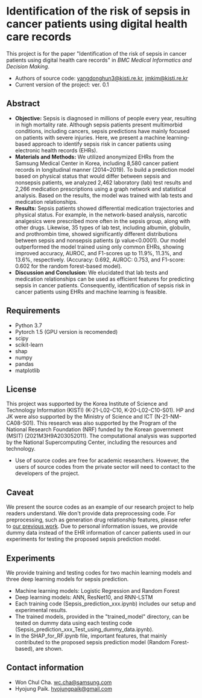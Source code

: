 # Identification of the risk of sepsis in cancer patients using digital health care records
This project is for the paper "Identification of the risk of sepsis in cancer patients using digital health care records" in *BMC Medical Informatics and Decision Making*.
- Authors of source code: yangdonghun3@kisti.re.kr, jmkim@kisti.re.kr
- Current version of the project: ver. 0.1

## Abstract
- **Objective:** Sepsis is diagnosed in millions of people every year, resulting in high mortality rate. Although sepsis patients present multimorbid conditions, including cancers, sepsis predictions have mainly focused on patients with severe injuries. Here, we present a machine learning-based approach to identify sepsis risk in cancer patients using electronic health records (EHRs).
- **Materials and Methods:** We utilized anonymized EHRs from the Samsung Medical Center in Korea, including 8,580 cancer patient records in longitudinal manner (2014~2019). To build a prediction model based on physical status that would differ between sepsis and nonsepsis patients, we analyzed 2,462 laboratory (lab) test results and 2,266 medication prescriptions using a graph network and statistical analysis. Based on the results, the model was trained with lab tests and medication relationships.
- **Results:** Sepsis patients showed differential medication trajectories and physical status. For example, in the network-based analysis, narcotic analgesics were prescribed more often in the sepsis group, along with other drugs. Likewise, 35 types of lab test, including albumin, globulin, and prothrombin time, showed significantly different distributions between sepsis and nonsepsis patients (p value<0.0001). Our model outperformed the model trained using only common EHRs, showing improved accuracy, AUROC, and F1-scores up to 11.9%, 11.3%, and 13.6%, respectively. (Accuracy: 0.692, AUROC: 0.753, and F1-score: 0.602 for the random forest-based model).
- **Discussion and Conclusion:** We elucidated that lab tests and medication relationships can be used as efficient features for predicting sepsis in cancer patients. Consequently, identification of sepsis risk in cancer patients using EHRs and machine learning is feasible.

## Requirements
- Python 3.7
- Pytorch 1.5 (GPU version is recomended)
- scipy
- scikit-learn
- shap
- numpy
- pandas
- matplotlib

## License
This project was supported by the Korea Institute of Science and Technology Information (KISTI) (K-21-L02-C10, K-20-L02-C10-S01). 
HP and JK were also supported by the Ministry of Science and ICT (N-21-NM-CA08-S01). 
This research was also supported by the Program of the National Research Foundation (NRF) funded by the Korean government (MSIT) (2021M3H9A203052011). 
The computational analysis was supported by the National Supercomputing Center, including the resources and technology.
- Use of source codes are free for academic researchers. However, the users of source codes from the private sector will need to contact to the developers of the project.
## Caveat
We present the source codes as an example of our research project to help readers understand. We don't provide data preprocessing code. For preprocessing, such as generation drug relationship features, please refer to [our previous work](https://github.com/hypaik/SuicideNetwork).
Due to personal information issues, we provide dummy data instead of the EHR information of cancer patients used in our experiments for testing the proposed sepsis prediction model.

## Experiments
We provide training and testing codes for two machin learning models and three deep learning models for sepsis prediction.
- Machine learning models: Logistic Regression and Random Forest
- Deep learning models: ANN, ResNet10, and RNN-LSTM
- Each training code (Sepsis_prediction_xxx.ipynb) includes our setup and experimental results.
- The trained models, provided in the "trained_model" directory, can be tested on dummy data using each testing code (Sepsis_prediction_xxx_Test_using_dummy_data.ipynb). 
- In the SHAP_for_RF.ipynb file, important features, that mainly contributed to the proposed sepsis prediction model (Random Forest-based), are shown.   

## Contact information
- Won Chul Cha. wc.cha@samsung.com
- Hyojung Paik. hyojungpaik@gmail.com
